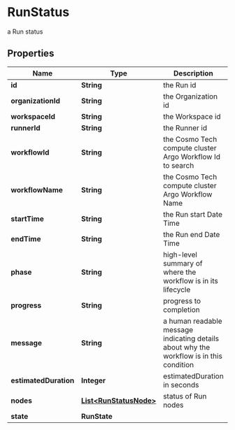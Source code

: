 

# RunStatus

a Run status

## Properties

| Name | Type | Description | Notes |
|------------ | ------------- | ------------- | -------------|
|**id** | **String** | the Run id |  [optional] |
|**organizationId** | **String** | the Organization id |  [optional] |
|**workspaceId** | **String** | the Workspace id |  [optional] |
|**runnerId** | **String** | the Runner id |  [optional] |
|**workflowId** | **String** | the Cosmo Tech compute cluster Argo Workflow Id to search |  [optional] |
|**workflowName** | **String** | the Cosmo Tech compute cluster Argo Workflow Name |  [optional] |
|**startTime** | **String** | the Run start Date Time |  [optional] |
|**endTime** | **String** | the Run end Date Time |  [optional] |
|**phase** | **String** | high-level summary of where the workflow is in its lifecycle |  [optional] |
|**progress** | **String** | progress to completion |  [optional] |
|**message** | **String** | a  human readable message indicating details about why the workflow is in this condition |  [optional] |
|**estimatedDuration** | **Integer** | estimatedDuration in seconds |  [optional] |
|**nodes** | [**List&lt;RunStatusNode&gt;**](RunStatusNode.md) | status of Run nodes |  [optional] |
|**state** | **RunState** |  |  [optional] |



